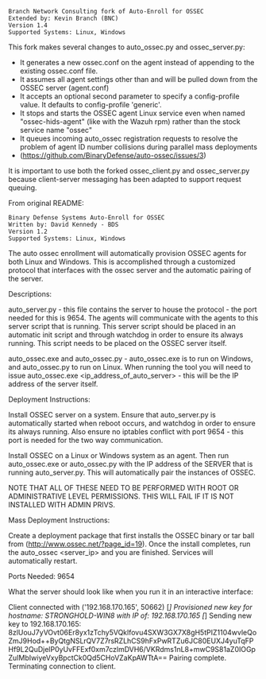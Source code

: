 ~~~~~~~~~~~~~~~~~~~~~~~~~~~~~~~~~~~~~~~~~~~~~~~~~~~~~~~~~~
Branch Network Consulting fork of Auto-Enroll for OSSEC
Extended by: Kevin Branch (BNC)
Version 1.4
Supported Systems: Linux, Windows
~~~~~~~~~~~~~~~~~~~~~~~~~~~~~~~~~~~~~~~~~~~~~~~~~~~~~~~~~~

This fork makes several changes to auto_ossec.py and ossec_server.py:

* It generates a new ossec.conf on the agent instead of appending to the existing ossec.conf file.
* It assumes all agent settings other than <server-ip> and <config-profile> will be pulled down from the OSSEC server (agent.conf)
* It accepts an optional second parameter to specify a config-profile value.  It defaults to config-profile 'generic'.
* It stops and starts the OSSEC agent Linux service even when named "ossec-hids-agent" (like with the Wazuh rpm) rather than the stock service name "ossec"
* It queues incoming auto_ossec registration requests to resolve the problem of agent ID number collisions during parallel mass deployments
*   (https://github.com/BinaryDefense/auto-ossec/issues/3)

It is important to use both the forked ossec_client.py and ossec_server.py because client-server messaging has been adapted to support request queuing.


From original README:

~~~~~~~~~~~~~~~~~~~~~~~~~~~~~~~~~~~~~~~~~~~~~~~~~~~~~~~~~~
Binary Defense Systems Auto-Enroll for OSSEC
Written by: David Kennedy - BDS
Version 1.2
Supported Systems: Linux, Windows
~~~~~~~~~~~~~~~~~~~~~~~~~~~~~~~~~~~~~~~~~~~~~~~~~~~~~~~~~~

The auto ossec enrollment will automatically provision OSSEC agents for both Linux and Windows. This is accomplished through a customized protocol
that interfaces with the ossec server and the automatic pairing of the server. 


Descriptions:

auto_server.py - this file contains the server to house the protocol - the port needed for this is 9654. The agents will communicate with the agents to this server script that is running. This server script should be placed in an automatic init script and through watchdog in order to ensure its always running. This script needs to be placed on the OSSEC server itself.

auto_ossec.exe and auto_ossec.py - auto_ossec.exe is to run on Windows, and auto_ossec.py to run on Linux. When running the tool you will need to issue auto_ossec.exe <ip_address_of_auto_server> - this will be the IP address of the server itself.

Deployment Instructions:

Install OSSEC server on a system. Ensure that auto_server.py is automatically started when reboot occurs, and watchdog in order to ensure its always running. Also ensure no iptables conflict with port 9654 - this port is needed for the two way communication.

Install OSSEC on a Linux or Windows system as an agent. Then run auto_ossec.exe or auto_ossec.py with the IP address of the SERVER that is running auto_server.py. This will automatically pair the instances of OSSEC.

NOTE THAT ALL OF THESE NEED TO BE PERFORMED WITH ROOT OR ADMINISTRATIVE LEVEL PERMISSIONS. THIS WILL FAIL IF IT IS NOT INSTALLED WITH ADMIN PRIVS.

Mass Deployment Instructions:

Create a deployment package that first installs the OSSEC binary or tar ball from (http://www.ossec.net/?page_id=19). Once the install completes, run the auto_ossec <server_ip> and you are finished. Services will automatically restart.

Ports Needed: 9654



What the server should look like when you run it in an interactive interface:

Client connected with  ('192.168.170.165', 50662)
[*] Provisioned new key for hostname: STRONGHOLD-WIN8 with IP of: 192.168.170.165
[*] Sending new key to 192.168.170.165: 8zlUouJ7yVOvt06Er8yx1zTchy5VQklfovu4SXW3GX7X8gH5tPIZ1104wvleQoZmJ9Hod++ByQtgNSLrQV7Z7rsRZLhCS9hFxPwRTZu6JC80EUXJ4yuTqFPHf9L2QuDjelP0yUvFFExf0xm7czlmDVH6/VKRdms1nL8+mwC9S81aZ0IOGpZuIMbIwiyeVxyBpctCk0Qd5CHoVZaKpAWTtA==
Pairing complete. Terminating connection to client.

